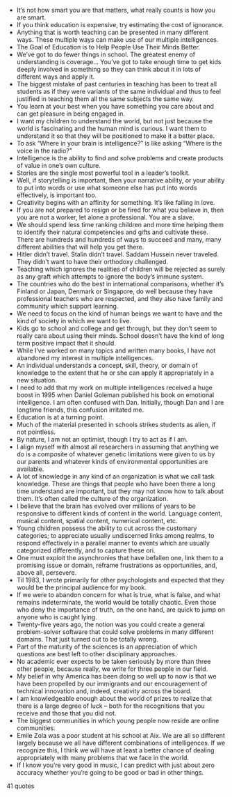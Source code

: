  - It’s not how smart you are that matters, what really counts is how you are smart.
 - If you think education is expensive, try estimating the cost of ignorance.
 - Anything that is worth teaching can be presented in many different ways. These multiple ways can make use of our multiple intelligences.
 - The Goal of Education is to Help People Use Their Minds Better.
 - We’ve got to do fewer things in school. The greatest enemy of understanding is coverage... You’ve got to take enough time to get kids deeply involved in something so they can think about it in lots of different ways and apply it.
 - The biggest mistake of past centuries in teaching has been to treat all students as if they were variants of the same individual and thus to feel justified in teaching them all the same subjects the same way.
 - You learn at your best when you have something you care about and can get pleasure in being engaged in.
 - I want my children to understand the world, but not just because the world is fascinating and the human mind is curious. I want them to understand it so that they will be positioned to make it a better place.
 - To ask “Where in your brain is intelligence?” is like asking “Where is the voice in the radio?”
 - Intelligence is the ability to find and solve problems and create products of value in one’s own culture.
 - Stories are the single most powerful tool in a leader’s toolkit.
 - Well, if storytelling is important, then your narrative ability, or your ability to put into words or use what someone else has put into words effectively, is important too.
 - Creativity begins with an affinity for something. It’s like falling in love.
 - If you are not prepared to resign or be fired for what you believe in, then you are not a worker, let alone a professional. You are a slave.
 - We should spend less time ranking children and more time helping them to identify their natural competencies and gifts and cultivate these. There are hundreds and hundreds of ways to succeed and many, many different abilities that will help you get there.
 - Hitler didn’t travel. Stalin didn’t travel. Saddam Hussein never traveled. They didn’t want to have their orthodoxy challenged.
 - Teaching which ignores the realities of children will be rejected as surely as any graft which attempts to ignore the body’s immune system.
 - The countries who do the best in international comparisons, whether it’s Finland or Japan, Denmark or Singapore, do well because they have professional teachers who are respected, and they also have family and community which support learning.
 - We need to focus on the kind of human beings we want to have and the kind of society in which we want to live.
 - Kids go to school and college and get through, but they don’t seem to really care about using their minds. School doesn’t have the kind of long term positive impact that it should.
 - While I’ve worked on many topics and written many books, I have not abandoned my interest in multiple intelligences.
 - An individual understands a concept, skill, theory, or domain of knowledge to the extent that he or she can apply it appropriately in a new situation.
 - I need to add that my work on multiple intelligences received a huge boost in 1995 when Daniel Goleman published his book on emotional intelligence. I am often confused with Dan. Initially, though Dan and I are longtime friends, this confusion irritated me.
 - Education is at a turning point.
 - Much of the material presented in schools strikes students as alien, if not pointless.
 - By nature, I am not an optimist, though I try to act as if I am.
 - I align myself with almost all researchers in assuming that anything we do is a composite of whatever genetic limitations were given to us by our parents and whatever kinds of environmental opportunities are available.
 - A lot of knowledge in any kind of an organization is what we call task knowledge. These are things that people who have been there a long time understand are important, but they may not know how to talk about them. It’s often called the culture of the organization.
 - I believe that the brain has evolved over millions of years to be responsive to different kinds of content in the world. Language content, musical content, spatial content, numerical content, etc.
 - Young children possess the ability to cut across the customary categories; to appreciate usually undiscerned links among realms, to respond effectively in a parallel manner to events which are usually categorized differently, and to capture these ori.
 - One must exploit the asynchronies that have befallen one, link them to a promising issue or domain, reframe frustrations as opportunities, and, above all, persevere.
 - Til 1983, I wrote primarily for other psychologists and expected that they would be the principal audience for my book.
 - If we were to abandon concern for what is true, what is false, and what remains indeterminate, the world would be totally chaotic. Even those who deny the importance of truth, on the one hand, are quick to jump on anyone who is caught lying.
 - Twenty-five years ago, the notion was you could create a general problem-solver software that could solve problems in many different domains. That just turned out to be totally wrong.
 - Part of the maturity of the sciences is an appreciation of which questions are best left to other disciplinary approaches.
 - No academic ever expects to be taken seriously by more than three other people, because really, we write for three people in our field.
 - My belief in why America has been doing so well up to now is that we have been propelled by our immigrants and our encouragement of technical innovation and, indeed, creativity across the board.
 - I am knowledgeable enough about the world of prizes to realize that there is a large degree of luck – both for the recognitions that you receive and those that you did not.
 - The biggest communities in which young people now reside are online communities.
 - Emile Zola was a poor student at his school at Aix. We are all so different largely because we all have different combinations of intelligences. If we recognize this, I think we will have at least a better chance of dealing appropriately with many problems that we face in the world.
 - If I know you’re very good in music, I can predict with just about zero accuracy whether you’re going to be good or bad in other things.

41 quotes